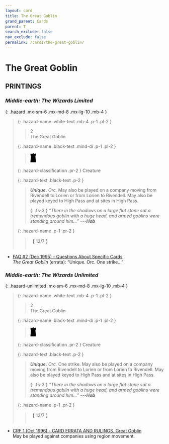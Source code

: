 ```yaml
---
layout: card
title: The Great Goblin
grand_parent: Cards
parent: T
search_exclude: false
nav_exclude: false
permalink: /cards/the-great-goblin/
---
```


# The Great Goblin


## PRINTINGS


### _Middle-earth: The Wizards Limited_

{: .hazard .mx-sm-6 .mx-md-8 .mx-lg-10 .mb-4 }
> {: .hazard-name .white-text .mb-4 .p-1 .pl-2 }
> > <div class="hazard-mp">2</div>
> > <div class="card-name">The Great Goblin</div>
>
> {: .hazard-name .black-text .mind-di .p-1 .pl-2 }
> > ![](/assets/images/dark-hold.svg)
>
> {: .hazard-classification .pr-2 }
> Creature
>
> {: .hazard-text .black-text .p-2 }
> > _**Unique.**_ _Orc._ May also be played on a company moving from Rivendell to Lorien or from Lorien to Rivendell. May also be played keyed to High Pass and at sites in High Pass. 
> > 
> > {: .fs-3 } 
> > _“There in the shadows on a large flat stone sat a tremendous goblin with a huge head, and armed goblins were standing around him...”_ ***---&#65279;Hob*** 
>
> {: .hazard-name .p-1 .pr-2 }
> > <div class="card-shield">【 12/7 】</div>
> > <div class="card-corruption">&nbsp;</div>

 - [FAQ #2 (Dec 1995) - Questions About Specific Cards](/original/rulings/faq-2/#questions-about-specific-cards)<br>_The Great Goblin_ (errata): “Unique. Orc. One strike…”

### _Middle-earth: The Wizards Unlimited_

{: .hazard-unlimited .mx-sm-6 .mx-md-8 .mx-lg-10 .mb-4 }
> {: .hazard-name .white-text .mb-4 .p-1 .pl-2 }
> > <div class="hazard-mp">2</div>
> > <div class="card-name">The Great Goblin</div>
>
> {: .hazard-name .black-text .mind-di .p-1 .pl-2 }
> > ![](/assets/images/dark-hold.svg)
>
> {: .hazard-classification .pr-2 }
> Creature
>
> {: .hazard-text .black-text .p-2 }
> > _**Unique.**_ _Orc._ One strike. May also be played on a company moving from Rivendell to Lorien or from Lorien to Rivendell. May also be played keyed to High Pass and at sites in High Pass. 
> > 
> > {: .fs-3 } 
> > _“There in the shadows on a large flat stone sat a tremendous goblin with a huge head, and armed goblins were standing around him...”_ ***---&#65279;Hob*** 
>
> {: .hazard-name .p-1 .pr-2 }
> > <div class="card-shield">【 12/7 】</div>
> > <div class="card-corruption-white">&nbsp;</div>

 - [CRF 1 (Oct 1996) - CARD ERRATA AND RULINGS, Great Goblin](/original/rulings/crf-1/#great-goblin)<br>May be played against companies using region movement.
